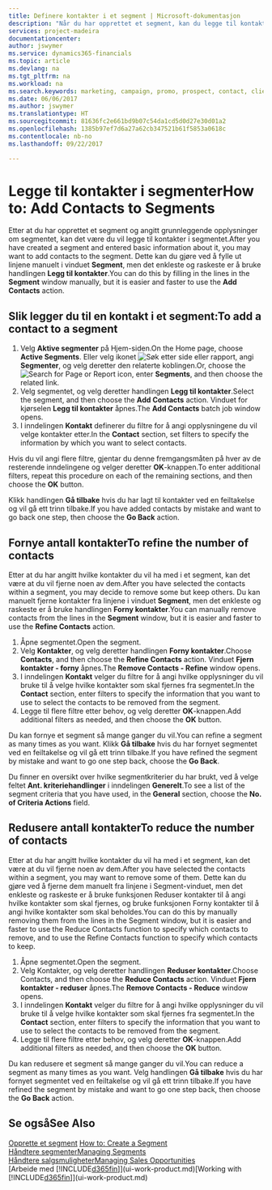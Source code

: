 ```yaml
---
title: Definere kontakter i et segment | Microsoft-dokumentasjon
description: "Når du har opprettet et segment, kan du legge til kontakter i segmentet, for eksempel som en del av en markedsføringskampanje rettet mot bestemte kunder eller klienter."
services: project-madeira
documentationcenter: 
author: jswymer
ms.service: dynamics365-financials
ms.topic: article
ms.devlang: na
ms.tgt_pltfrm: na
ms.workload: na
ms.search.keywords: marketing, campaign, promo, prospect, contact, client, customer
ms.date: 06/06/2017
ms.author: jswymer
ms.translationtype: HT
ms.sourcegitcommit: 81636fc2e661bd9b07c54da1cd5d0d27e30d01a2
ms.openlocfilehash: 1385b97ef7d6a27a62cb347521b61f5853a0618c
ms.contentlocale: nb-no
ms.lasthandoff: 09/22/2017

---
```

# <a name="how-to-add-contacts-to-segments"></a><span data-ttu-id="22905-103">Legge til kontakter i segmenter</span><span class="sxs-lookup"><span data-stu-id="22905-103">How to: Add Contacts to Segments</span></span>
<span data-ttu-id="22905-104">Etter at du har opprettet et segment og angitt grunnleggende opplysninger om segmentet, kan det være du vil legge til kontakter i segmentet.</span><span class="sxs-lookup"><span data-stu-id="22905-104">After you have created a segment and entered basic information about it, you may want to add contacts to the segment.</span></span> <span data-ttu-id="22905-105">Dette kan du gjøre ved å fylle ut linjene manuelt i vinduet **Segment**, men det enkleste og raskeste er å bruke handlingen **Legg til kontakter**.</span><span class="sxs-lookup"><span data-stu-id="22905-105">You can do this by filling in the lines in the **Segment** window manually, but it is easier and faster to use the **Add Contacts** action.</span></span>

## <a name="to-add-a-contact-to-a-segment"></a><span data-ttu-id="22905-106">Slik legger du til en kontakt i et segment:</span><span class="sxs-lookup"><span data-stu-id="22905-106">To add a contact to a segment</span></span>
1. <span data-ttu-id="22905-107">Velg **Aktive segmenter** på Hjem-siden.</span><span class="sxs-lookup"><span data-stu-id="22905-107">On the Home page, choose **Active Segments**.</span></span> <span data-ttu-id="22905-108">Eller velg ikonet ![Søk etter side eller rapport](media/ui-search/search_small.png "Ikonet Søk etter side eller rapport"), angi **Segmenter**, og velg deretter den relaterte koblingen.</span><span class="sxs-lookup"><span data-stu-id="22905-108">Or, choose the ![Search for Page or Report](media/ui-search/search_small.png "Search for Page or Report icon") icon, enter **Segments**, and then choose the related link.</span></span>  
2. <span data-ttu-id="22905-109">Velg segmentet, og velg deretter handlingen **Legg til kontakter**.</span><span class="sxs-lookup"><span data-stu-id="22905-109">Select the segment, and then choose the **Add Contacts** action.</span></span> <span data-ttu-id="22905-110">Vinduet for kjørselen **Legg til kontakter** åpnes.</span><span class="sxs-lookup"><span data-stu-id="22905-110">The **Add Contacts** batch job window opens.</span></span>
3. <span data-ttu-id="22905-111">I inndelingen **Kontakt** definerer du filtre for å angi opplysningene du vil velge kontakter etter.</span><span class="sxs-lookup"><span data-stu-id="22905-111">In the **Contact** section, set filters to specify the information by which you want to select contacts.</span></span>

<span data-ttu-id="22905-112">Hvis du vil angi flere filtre, gjentar du denne fremgangsmåten på hver av de resterende inndelingene og velger deretter **OK**-knappen.</span><span class="sxs-lookup"><span data-stu-id="22905-112">To enter additional filters, repeat this procedure on each of the remaining sections, and then choose the **OK** button.</span></span>

<span data-ttu-id="22905-113">Klikk handlingen **Gå tilbake** hvis du har lagt til kontakter ved en feiltakelse og vil gå ett trinn tilbake.</span><span class="sxs-lookup"><span data-stu-id="22905-113">If you have added contacts by mistake and want to go back one step, then choose the **Go Back** action.</span></span>

## <a name="to-refine-the-number-of-contacts"></a><span data-ttu-id="22905-114">Fornye antall kontakter</span><span class="sxs-lookup"><span data-stu-id="22905-114">To refine the number of contacts</span></span>
<span data-ttu-id="22905-115">Etter at du har angitt hvilke kontakter du vil ha med i et segment, kan det være at du vil fjerne noen av dem.</span><span class="sxs-lookup"><span data-stu-id="22905-115">After you have selected the contacts within a segment, you may decide to remove some but keep others.</span></span> <span data-ttu-id="22905-116">Du kan manuelt fjerne kontakter fra linjene i vinduet **Segment**, men det enkleste og raskeste er å bruke handlingen **Forny kontakter**.</span><span class="sxs-lookup"><span data-stu-id="22905-116">You can manually remove contacts from the lines in the **Segment** window, but it is easier and faster to use the **Refine Contacts** action.</span></span>

1. <span data-ttu-id="22905-117">Åpne segmentet.</span><span class="sxs-lookup"><span data-stu-id="22905-117">Open the segment.</span></span>
2. <span data-ttu-id="22905-118">Velg **Kontakter**, og velg deretter handlingen **Forny kontakter**.</span><span class="sxs-lookup"><span data-stu-id="22905-118">Choose **Contacts**, and then choose the **Refine Contacts** action.</span></span> <span data-ttu-id="22905-119">Vinduet **Fjern kontakter - forny** åpnes.</span><span class="sxs-lookup"><span data-stu-id="22905-119">The **Remove Contacts - Refine** window opens.</span></span>
3. <span data-ttu-id="22905-120">I inndelingen **Kontakt** velger du filtre for å angi hvilke opplysninger du vil bruke til å velge hvilke kontakter som skal fjernes fra segmentet.</span><span class="sxs-lookup"><span data-stu-id="22905-120">In the **Contact** section, enter filters to specify the information that you want to use to select the contacts to be removed from the segment.</span></span>
4. <span data-ttu-id="22905-121">Legge til flere filtre etter behov, og velg deretter **OK**-knappen.</span><span class="sxs-lookup"><span data-stu-id="22905-121">Add additional filters as needed, and then choose the **OK** button.</span></span>

<span data-ttu-id="22905-122">Du kan fornye et segment så mange ganger du vil.</span><span class="sxs-lookup"><span data-stu-id="22905-122">You can refine a segment as many times as you want.</span></span> <span data-ttu-id="22905-123">Klikk **Gå tilbake** hvis du har fornyet segmentet ved en feiltakelse og vil gå ett trinn tilbake.</span><span class="sxs-lookup"><span data-stu-id="22905-123">If you have refined the segment by mistake and want to go one step back, choose the **Go Back**.</span></span>

<span data-ttu-id="22905-124">Du finner en oversikt over hvilke segmentkriterier du har brukt, ved å velge feltet **Ant. kriteriehandlinger** i inndelingen **Generelt**.</span><span class="sxs-lookup"><span data-stu-id="22905-124">To see a list of the segment criteria that you have used, in the **General** section, choose the **No. of Criteria Actions** field.</span></span>

## <a name="to-reduce-the-number-of-contacts"></a><span data-ttu-id="22905-125">Redusere antall kontakter</span><span class="sxs-lookup"><span data-stu-id="22905-125">To reduce the number of contacts</span></span>
<span data-ttu-id="22905-126">Etter at du har angitt hvilke kontakter du vil ha med i et segment, kan det være at du vil fjerne noen av dem.</span><span class="sxs-lookup"><span data-stu-id="22905-126">After you have selected the contacts within a segment, you may want to remove some of them.</span></span> <span data-ttu-id="22905-127">Dette kan du gjøre ved å fjerne dem manuelt fra linjene i Segment-vinduet, men det enkleste og raskeste er å bruke funksjonen Reduser kontakter til å angi hvilke kontakter som skal fjernes, og bruke funksjonen Forny kontakter til å angi hvilke kontakter som skal beholdes.</span><span class="sxs-lookup"><span data-stu-id="22905-127">You can do this by manually removing them from the lines in the Segment window, but it is easier and faster to use the Reduce Contacts function to specify which contacts to remove, and to use the Refine Contacts function to specify which contacts to keep.</span></span>

1. <span data-ttu-id="22905-128">Åpne segmentet.</span><span class="sxs-lookup"><span data-stu-id="22905-128">Open the segment.</span></span>
2. <span data-ttu-id="22905-129">Velg Kontakter, og velg deretter handlingen **Reduser kontakter**.</span><span class="sxs-lookup"><span data-stu-id="22905-129">Choose Contacts, and then choose the **Reduce Contacts** action.</span></span> <span data-ttu-id="22905-130">Vinduet **Fjern kontakter - reduser** åpnes.</span><span class="sxs-lookup"><span data-stu-id="22905-130">The **Remove Contacts - Reduce** window opens.</span></span>
3. <span data-ttu-id="22905-131">I inndelingen **Kontakt** velger du filtre for å angi hvilke opplysninger du vil bruke til å velge hvilke kontakter som skal fjernes fra segmentet.</span><span class="sxs-lookup"><span data-stu-id="22905-131">In the **Contact** section, enter filters to specify the information that you want to use to select the contacts to be removed from the segment.</span></span>
4. <span data-ttu-id="22905-132">Legge til flere filtre etter behov, og velg deretter **OK**-knappen.</span><span class="sxs-lookup"><span data-stu-id="22905-132">Add additional filters as needed, and then choose the **OK** button.</span></span>

<span data-ttu-id="22905-133">Du kan redusere et segment så mange ganger du vil.</span><span class="sxs-lookup"><span data-stu-id="22905-133">You can reduce a segment as many times as you want.</span></span> <span data-ttu-id="22905-134">Velg handlingen **Gå tilbake** hvis du har fornyet segmentet ved en feiltakelse og vil gå ett trinn tilbake.</span><span class="sxs-lookup"><span data-stu-id="22905-134">If you have refined the segment by mistake and want to go one step back, then choose the **Go Back** action.</span></span>

## <a name="see-also"></a><span data-ttu-id="22905-135">Se også</span><span class="sxs-lookup"><span data-stu-id="22905-135">See Also</span></span>
<span data-ttu-id="22905-136">[Opprette et segment](marketing-how-create-segment.md) </span><span class="sxs-lookup"><span data-stu-id="22905-136">[How to: Create a Segment](marketing-how-create-segment.md) </span></span>  
[<span data-ttu-id="22905-137">Håndtere segmenter</span><span class="sxs-lookup"><span data-stu-id="22905-137">Managing Segments</span></span>](marketing-segments.md)  
[<span data-ttu-id="22905-138">Håndtere salgsmuligheter</span><span class="sxs-lookup"><span data-stu-id="22905-138">Managing Sales Opportunities</span></span>](marketing-manage-sales-opportunities.md)  
<span data-ttu-id="22905-139">[Arbeide med [!INCLUDE[d365fin](includes/d365fin_md.md)]](ui-work-product.md)</span><span class="sxs-lookup"><span data-stu-id="22905-139">[Working with [!INCLUDE[d365fin](includes/d365fin_md.md)]](ui-work-product.md)</span></span>  

